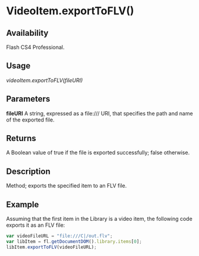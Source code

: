 # VideoItem.exportToFLV()

## Availability

Flash CS4 Professional.

## Usage

*videoItem.exportToFLV(fileURI)*

## Parameters

**fileURI** A string, expressed as a file:/// URI, that specifies the path and name of the exported file.

## Returns

A Boolean value of true if the file is exported successfully; false otherwise.

## Description

Method; exports the specified item to an FLV file.

## Example

Assuming that the first item in the Library is a video item, the following code exports it as an FLV file:

```javascript
var videoFileURL = "file:///C|/out.flv";
var libItem = fl.getDocumentDOM().library.items[0];
libItem.exportToFLV(videoFileURL);
```
